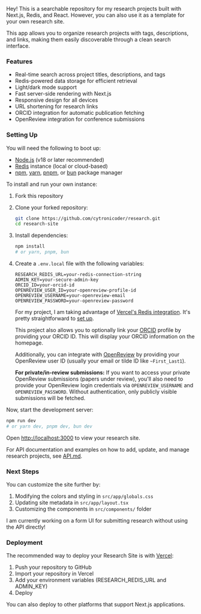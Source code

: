 Hey! This is a searchable repository for my research projects built with Next.js, Redis, and React. However, you can also use it as a template for your own research site.

This app allows you to organize research projects with tags, descriptions, and links, making them easily discoverable through a clean search interface.

### Features

- Real-time search across project titles, descriptions, and tags
- Redis-powered data storage for efficient retrieval
- Light/dark mode support
- Fast server-side rendering with Next.js
- Responsive design for all devices
- URL shortening for research links
- ORCID integration for automatic publication fetching
- OpenReview integration for conference submissions

### Setting Up

You will need the following to boot up:

- [Node.js](https://nodejs.org/) (v18 or later recommended)
- [Redis](https://redis.io/) instance (local or cloud-based)
- [npm](https://www.npmjs.com/), [yarn](https://yarnpkg.com/), [pnpm](https://pnpm.io/), or [bun](https://bun.sh/) package manager

To install and run your own instance:

1. Fork this repository
2. Clone your forked repository:

   ```bash
   git clone https://github.com/cytronicoder/research.git
   cd research-site
   ```

3. Install dependencies:

   ```bash
   npm install
   # or yarn, pnpm, bun
   ```

4. Create a `.env.local` file with the following variables:

   ```env
   RESEARCH_REDIS_URL=your-redis-connection-string
   ADMIN_KEY=your-secure-admin-key
   ORCID_ID=your-orcid-id
   OPENREVIEW_USER_ID=your-openreview-profile-id
   OPENREVIEW_USERNAME=your-openreview-email
   OPENREVIEW_PASSWORD=your-openreview-password
   ```

   For my project, I am taking advantage of [Vercel's Redis integration](https://vercel.com/integrations/redis). It's pretty straightforward to [set up](https://redis.io/docs/latest/operate/rc/cloud-integrations/vercel/).

   This project also allows you to optionally link your [ORCID](https://orcid.org/) profile by providing your ORCID ID. This will display your ORCID information on the homepage.

   Additionally, you can integrate with [OpenReview](https://openreview.net/) by providing your OpenReview user ID (usually your email or tilde ID like `~First_Last1`).

   **For private/in-review submissions:** If you want to access your private OpenReview submissions (papers under review), you'll also need to provide your OpenReview login credentials via `OPENREVIEW_USERNAME` and `OPENREVIEW_PASSWORD`. Without authentication, only publicly visible submissions will be fetched.

Now, start the development server:

```bash
npm run dev
# or yarn dev, pnpm dev, bun dev
```

Open [http://localhost:3000](http://localhost:3000) to view your research site.

For API documentation and examples on how to add, update, and manage research projects, see [API.md](API.md).

### Next Steps

You can customize the site further by:

1. Modifying the colors and styling in `src/app/globals.css`
2. Updating site metadata in `src/app/layout.tsx`
3. Customizing the components in `src/components/` folder

I am currently working on a form UI for submitting research without using the API directly!

### Deployment

The recommended way to deploy your Research Site is with [Vercel](https://vercel.com):

1. Push your repository to GitHub
2. Import your repository in Vercel
3. Add your environment variables (RESEARCH_REDIS_URL and ADMIN_KEY)
4. Deploy

You can also deploy to other platforms that support Next.js applications.
